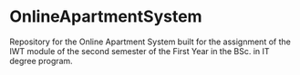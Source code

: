 # OnlineApartmentSystem
Repository for the Online Apartment System built for the assignment of the IWT module of the second semester of the First Year in the BSc. in IT degree program.
